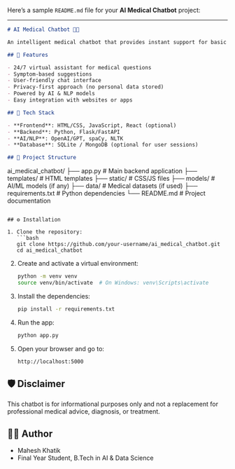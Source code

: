 Here’s a sample `README.md` file for your **AI Medical Chatbot** project:

---

```markdown
# AI Medical Chatbot 🤖💊

An intelligent medical chatbot that provides instant support for basic health-related queries, symptom checking, and healthcare guidance using natural language processing (NLP) and medical datasets.

## 🧠 Features

- 24/7 virtual assistant for medical questions
- Symptom-based suggestions
- User-friendly chat interface
- Privacy-first approach (no personal data stored)
- Powered by AI & NLP models
- Easy integration with websites or apps

## 🚀 Tech Stack

- **Frontend**: HTML/CSS, JavaScript, React (optional)
- **Backend**: Python, Flask/FastAPI
- **AI/NLP**: OpenAI/GPT, spaCy, NLTK
- **Database**: SQLite / MongoDB (optional for user sessions)

## 📁 Project Structure

```

ai\_medical\_chatbot/
├── app.py              # Main backend application
├── templates/          # HTML templates
├── static/             # CSS/JS files
├── models/             # AI/ML models (if any)
├── data/               # Medical datasets (if used)
├── requirements.txt    # Python dependencies
└── README.md           # Project documentation

````

## ⚙️ Installation

1. Clone the repository:
   ```bash
   git clone https://github.com/your-username/ai_medical_chatbot.git
   cd ai_medical_chatbot
````

2. Create and activate a virtual environment:

   ```bash
   python -m venv venv
   source venv/bin/activate  # On Windows: venv\Scripts\activate
   ```

3. Install the dependencies:

   ```bash
   pip install -r requirements.txt
   ```

4. Run the app:

   ```bash
   python app.py
   ```

5. Open your browser and go to:

   ```
   http://localhost:5000
   ```

## 🛡 Disclaimer

This chatbot is for informational purposes only and not a replacement for professional medical advice, diagnosis, or treatment.

## 👨‍💻 Author

* Mahesh Khatik
* Final Year Student, B.Tech in AI & Data Science


